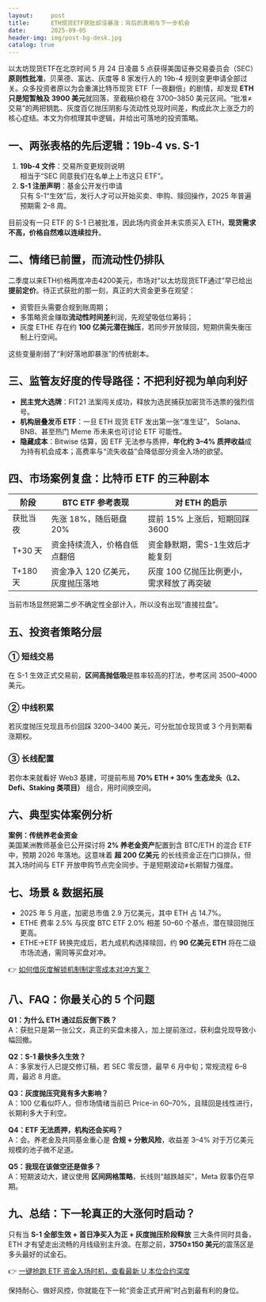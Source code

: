 ```yaml
---
layout:     post
title:      ETH现货ETF获批却没暴涨：背后的真相与下一步机会
date:       2025-09-05
header-img: img/post-bg-desk.jpg
catalog: true
---
```


以太坊现货ETF在北京时间 5 月 24 日凌晨 5 点获得美国证券交易委员会（SEC）**原则性批准**，贝莱德、富达、灰度等 8 家发行人的 19b-4 规则变更申请全部过关。众多投资者原以为会重演比特币现货 ETF「一夜翻倍」的剧情，却发现 **ETH 只是短暂触及 3900 美元**就回落，至截稿价稳在 3700–3850 美元区间。“批准≠交易”的两把钥匙、灰度百亿抛压阴影与流动性兑现时间差，构成此次上涨乏力的核心症结。本文为你梳理其中逻辑，并给出可落地的投资策略。

## 一、两张表格的先后逻辑：19b-4 vs. S-1

1. **19b-4 文件**：交易所变更规则说明  
   相当于“SEC 同意我们在名单上上市这只 ETF”。  
2. **S-1 注册声明**：基金公开发行申请  
   只有 S-1“生效”后，发行人才可以开始买卖、申购、赎回操作，2025 年普遍预期需 2–8 周。

目前没有一只 ETF 的 S-1 已被批准，因此场内资金并未实质买入 ETH，**现货需求不高，价格自然难以连续拉升**。

## 二、情绪已前置，而流动性仍排队

二季度以来ETH价格两度冲击4200美元，市场对“以太坊现货ETF通过”早已给出**提前定价**。待正式获批的那一刻，真正的大资金更多在观望：  
- 资管巨头需要合规到账周期；  
- 多策略资金赚取**流动性时间差**利润，先观望吸低位筹码；  
- 灰度 ETHE 存在约 **100 亿美元潜在抛压**，若同步开放赎回，短期供需失衡压制上行空间。  

这些变量削弱了“利好落地即暴涨”的传统剧本。

## 三、监管友好度的传导路径：不把利好视为单向利好

- **民主党大选牌**：FIT21 法案闯关成功，释放为选民捕获加密货币选票的强烈信号。  
- **机构层叠发币 ETF**：一旦 ETH 现货 ETF 发出第一张“准生证”， Solana、BNB、甚至热门 Meme 币未来也可讨论 ETF 可能性。  
- **隐藏成本**：Bitwise 估算，因 ETF 无法参与质押，**年化约 3–4% 质押收益**成为持有机会成本；高费率与“流失收益”会降低部分资金入场的欲望。

## 四、市场案例复盘：比特币 ETF 的三种剧本

| 阶段 | BTC ETF 参考表现 | 对 ETH 的启示 |
| ---- | ---------------- | -------------- |
| 获批当夜 | 先涨 18%，随后砸盘 20% | 提前 15% 上涨后，短期回踩 3600 |
| T+30 天 | 资金持续流入，价格自低点翻倍 | 资金静默期，需S-1生效后才能复刻 |
| T+180 天 | 资金净入 120 亿美元，灰度抛压落地 | 灰度 100 亿抛压比例更小，需求释放了再突破 |

当前市场显然把第二步不确定性全部计入，所以没有出现“直接拉盘”。

## 五、投资者策略分层

### ① 短线交易
在 S-1 生效正式交易前，**区间高抛低吸**是胜率较高的打法，参考区间 3500–4000 美元。

### ② 中线积累
若灰度抛压兑现且币价回踩 3200–3400 美元，可分批加仓现货或 3 个月到期看涨期权。

### ③ 长线配置
若你本来就看好 Web3 基建，可提前布局 **70% ETH + 30% 生态龙头（L2、Defi、Staking 类项目）** 组合，用时间换空间。

## 六、典型实体案例分析

**案例：传统养老金资金**  
美国某洲教师基金已公开探讨将 **2% 养老金资产**配置到含 BTC/ETH 的混合 ETF 中，预期 2026 年落地。这意味着 **超 200 亿美元** 的长线资金正在门口排队，但其入场时间与 ETF 开放申购节点完全同步。于是短期波动≠长期智力强度。

## 七、场景 & 数据拓展

- 2025 年 5 月底，加密总市值 2.9 万亿美元，其中 ETH 占 14.7%。  
- ETHE 费率 2.5% 与灰度 BTC ETF 2.0% 相差 50–60 个基点，潜在赎回抛压更高。  
- ETHE→ETF 转换完成后，若九成机构选择赎回，约 **90 亿美元 ETH** 将在二级市场流通，需同等买盘对冲。

👉 [如何借灰度解锁机制制定零成本对冲方案？](https://okxdog.com/)

## 八、FAQ：你最关心的 5 个问题

**Q1：为什么 ETH 通过后反倒下跌？**  
A：获批只是第一张公文，真正的买盘未接入，加上提前涨过，获利盘兑现导致小幅回撤。

**Q2：S-1 最快多久生效？**  
A：多家发行人已提交修订稿，若 SEC 零反馈，最早 6 月中旬；常规流程 6–8 周，最迟 8 月底。

**Q3：灰度抛压究竟有多大影响？**  
A：100 亿看似吓人，但市场情绪当前已 Price-in 60–70%，且赎回是线性进行，长期利多大于利空。

**Q4：ETF 无法质押，机构还会买吗？**  
A：会。养老金及共同基金重心是 **合规 + 分散风险**，收益差 3–4% 对于万亿美元规模的池子微不足道。

**Q5：我现在该做空还是做多？**  
A：短期波动大，建议使用 **区间网格策略**，长线则“越跌越买”，Meta 叙事仍在早期。

## 九、总结：下一轮真正的大涨何时启动？

只有当 **S-1 全部生效 + 首日净买入为正 + 灰度抛压阶段释放** 三大条件同时具备，ETH 才有望走出流畅的月线级别主升浪。在那之前，**3750±150 美元**的震荡区是多头最好的试金石。

👉 [一键抢跑 ETF 资金入场时机，查看最新 U 本位合约深度](https://okxdog.com/)

保持耐心、做好风控，你就能在下一轮“资金正式开闸”时占到最有利的身位。